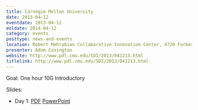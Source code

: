 ```yaml
---
title: Carnegie Mellon University
date: 2013-04-12
eventdate: 2013-04-12
eoldate: 2014-04-12
category: events
posttype: news-and-events
location: Robert Mehrabian Collaborative Innovation Center, 4720 Forbes Avenue, Pittsburgh, PA
presenter: Adam Covington
website: http://www.pdl.cmu.edu/SDI/2013/041213.html
titlelink: http://www.pdl.cmu.edu/SDI/2013/041213.html
---
```


Goal: One hour 10G Introductory

Slides:
- Day 1: [PDF](https://docs.google.com/file/d/0B4EuVzA5UdPRblBZcGhuOXlFNE0/edit?usp=sharing) [PowerPoint](https://docs.google.com/file/d/0B4EuVzA5UdPRRDVVc3BSVjQ3aEk/edit?usp=sharing)

